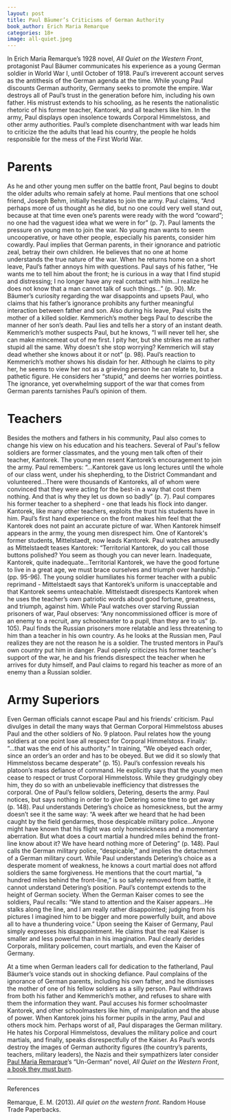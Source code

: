 ```yaml
---
layout: post
title: Paul Bäumer’s Criticisms of German Authority
book_author: Erich Maria Remarque
categories: 18+
image: all-quiet.jpeg
---
```


In Erich Maria Remarque’s 1928 novel, _All Quiet on the Western Front_, protagonist
Paul Bäumer communicates his experience as a young German soldier in World War
I, until October of 1918. Paul’s irreverent account serves as the antithesis of
the German agenda at the time. While young Paul discounts German authority,
Germany seeks to promote the empire. War destroys all of Paul’s trust in the
generation before him, including his own father. His mistrust extends to his schooling, as he resents the nationalistic rhetoric of his former teacher,
Kantorek, and all teachers like him. In the army, Paul displays open
insolence towards Corporal Himmelstoss, and other army authorities. Paul’s
complete disenchantment with war leads him to criticize the the adults that lead his country, the people he holds responsible for the mess of the First World War.

# Parents

As he and other young men suffer on the battle front, Paul begins to doubt the
older adults who remain safely at home. Paul mentions that one school friend,
Joseph Behm, initially hesitates to join the army. Paul claims, “And perhaps
more of us thought as he did, but no one could very well stand out, because at
that time even one’s parents were ready with the word “coward”; no one had the
vaguest idea what we were in for” (p. 7). Paul laments the pressure on young men
to join the war. No young man wants to seem uncooperative, or have other people,
especially his parents, consider him cowardly. Paul implies that German parents,
in their ignorance and patriotic zeal, betray their own children. He believes
that no one at home understands the true nature of the war. When he returns home
on a short leave, Paul’s father annoys him with questions. Paul says of his
father, “He wants me to tell him about the front; he is curious in a way that I
find stupid and distressing; I no longer have any real contact with him…I
realize he does not know that a man cannot talk of such things…” (p. 90). Mr.
Bäumer’s curiosity regarding the war disappoints and upsets Paul, who claims
that his father’s ignorance prohibits any further meaningful interaction between
father and son. Also during his leave, Paul visits the mother of a killed
soldier. Kemmerich’s mother begs Paul to describe the manner of her son’s death.
Paul lies and tells her a story of an instant death. Kemmerich’s mother suspects
Paul, but he knows, “I will never tell her, she can make mincemeat out of me
first. I pity her, but she strikes me as rather stupid all the same. Why doesn't
she stop worrying? Kemmerich will stay dead whether she knows about it or not”
(p. 98). Paul’s reaction to Kemmerich’s mother shows his disdain for her.
Although he claims to pity her, he seems to view her not as a grieving person he
can relate to, but a pathetic figure. He considers her “stupid,” and deems her
worries pointless. The ignorance, yet overwhelming support of the war that comes
from German parents tarnishes Paul’s opinion of them.

# Teachers

Besides the mothers and fathers in his community, Paul also comes to change his
view on his education and his teachers. Several of Paul's fellow soldiers are former classmates, and the young men talk often of their teacher, Kantorek.
The young men resent Kantorek’s encouragement to join the army. Paul remembers:
“...Kantorek gave us long lectures until the whole of our class went, under his
shepherding, to the District Commandant and volunteered…There were thousands of
Kantoreks, all of whom were convinced that they were acting for the best-in a
way that cost them nothing. And that is why they let us down so badly” (p. 7).
Paul compares his former teacher to a shepherd - one that leads his flock
into danger. Kantorek, like many other teachers, exploits the trust his
students have in him. Paul’s first hand experience on the front makes him feel
that the Kantorek does not paint an accurate picture of war. When Kantorek
himself appears in the army, the young men disrespect him. One of Kantorek's former students, Mittelstaedt, now leads Kantorek. Paul watches amusedly as Mittelstaedt teases Kantorek: “Territorial
Kantorek, do you call those buttons polished? You seem as though you can never
learn. Inadequate, Kantorek, quite inadequate…Territorial Kantorek, we have the
good fortune to live in a great age, we must brace ourselves and triumph over
hardship.” (pp. 95-96). The young soldier humiliates his former teacher with a
public reprimand - Mittelstaedt says that Kantorek’s uniform is unacceptable and
that Kantorek seems unteachable. Mittelstaedt disrespects Kantorek when he uses
the teacher’s own patriotic words about good fortune, greatness, and triumph,
against him. While Paul watches over starving Russian prisoners of war, Paul
observes: “Any noncommissioned officer is more of an enemy to a recruit, any
schoolmaster to a pupil, than they are to us” (p. 105). Paul finds the Russian
prisoners more relatable and less threatening to him than a teacher in his own country. As he
looks at the Russian men, Paul realizes they are not the reason he is a soldier.
The trusted mentors in Paul’s own country put him in danger. Paul openly
criticizes his former teacher's support of the war, he and his friends
disrespect the teacher when he arrives for duty himself, and Paul claims to
regard his teacher as more of an enemy than a Russian soldier.

# Army Superiors

Even German officials cannot escape Paul and his friends’ criticism. Paul divulges
in detail the many ways that German Corporal Himmelstoss abuses Paul and the
other soldiers of No. 9 platoon. Paul relates how the young soldiers at one
point lose all respect for Corporal Himmelstoss. Finally: “...that was the end
of his authority.” In training, “We obeyed each order, since an order’s an order
and has to be obeyed. But we did it so slowly that Himmelstoss became desperate”
(p. 15). Paul’s confession reveals his platoon’s mass defiance of command. He
explicitly says that the young men cease to respect or trust Corporal
Himmelstoss. While they grudgingly obey him, they do so with an unbelievable
inefficiency that distresses the corporal. One of Paul’s fellow soldiers,
Detering, deserts the army. Paul notices, but says nothing in order to give
Detering some time to get away (p. 148). Paul understands Detering’s choice as
homesickness, but the army doesn’t see it the same way: “A week after we heard
that he had been caught by the field gendarmes, those despicable military
police…Anyone might have known that his flight was only homesickness and a
momentary aberration. But what does a court martial a hundred miles behind the
front-line know about it? We have heard nothing more of Detering” (p. 148). Paul
calls the German military police, “despicable,” and implies the detachment of a
German military court. While Paul understands Detering’s choice as a desperate
moment of weakness, he knows a court martial does not afford soldiers the same
forgiveness. He mentions that the court martial, “a hundred miles behind the
front-line,” is so safely removed from battle, it cannot understand Detering’s
position. Paul’s contempt extends to the height of German society. When the
German Kaiser comes to see the soldiers, Paul recalls: “We stand to attention
and the Kaiser appears…He stalks along the line, and I am really rather
disappointed; judging from his pictures I imagined him to be bigger and more
powerfully built, and above all to have a thundering voice.” Upon seeing the
Kaiser of Germany, Paul simply expresses his disappointment. He claims that the
real Kaiser is smaller and less powerful than in his imagination. Paul clearly
derides Corporals, military policemen, court martials, and even the Kaiser of
Germany.

At a time when German leaders call for dedication to the fatherland, Paul
Bäumer’s voice stands out in shocking defiance. Paul complains of the ignorance
of German parents, including his own father, and he dismisses the mother of one
of his fellow soldiers as a silly person. Paul withdraws from both his father
and Kemmerich’s mother, and refuses to share with them the information they
want. Paul accuses his former schoolmaster Kantorek, and other schoolmasters
like him, of manipulation and the abuse of power. When Kantorek joins his former
pupils in the army, Paul and others mock him. Perhaps worst of all, Paul
disparages the German military. He hates his Corporal Himmelstoss, devalues the
military police and court martials, and finally, speaks disrespectfully of the
Kaiser. As Paul’s words destroy the images of German authority figures (the
country’s parents, teachers, military leaders), the Nazis and their sympathizers
later consider [Paul Maria
Remarque](https://encyclopedia.ushmm.org/content/en/article/erich-maria-remarque-in-depth)’s
“Un-German” novel, _All Quiet on the Western Front_, [a book they must
burn](https://encyclopedia.ushmm.org/content/en/article/book-burning).

---
References

Remarque, E. M. (2013). _All quiet on the western front_. Random House Trade
Paperbacks.
